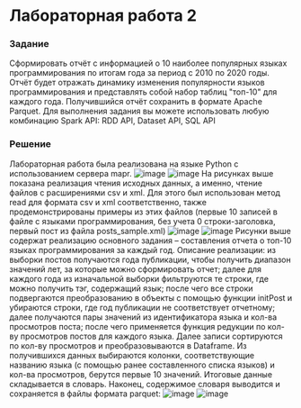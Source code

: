 # Лабораторная работа 2

### Задание
Сформировать отчёт с информацией о 10 наиболее популярных языках программирования по итогам года за период с 2010 по 2020 годы. Отчёт будет отражать динамику изменения популярности языков программирования и представлять собой набор таблиц "топ-10" для каждого года.
Получившийся отчёт сохранить в формате Apache Parquet.
Для выполнения задания вы можете использовать любую комбинацию Spark API: RDD API, Dataset API, SQL API

### Решение

Лабораторная работа была реализована на языке Python с использованием сервера mapr.
![image](https://github.com/VadimKolodin/bigData/assets/105828231/e7356fc9-4485-405e-ae44-314775fdcde6)
![image](https://github.com/VadimKolodin/bigData/assets/105828231/86ec9c27-97f6-4cfa-b4b5-9f86b592a4c4)
На рисунках выше показана реализация чтения исходных данных, а именно, чтение файлов с расширениями csv и xml. Для этого был использован метод read для формата csv и xml соответственно, также продемонстрированы примеры из этих файлов (первые 10 записей в файле с языками программирования, без учета 0 строки-заголовка, первый пост из файла posts_sample.xml)
![image](https://github.com/VadimKolodin/bigData/assets/105828231/78cb4e09-c7f5-4c0b-bf09-0100d2725bd3)
![image](https://github.com/VadimKolodin/bigData/assets/105828231/4daad4b5-30b7-48ed-835f-5ff508b1ff82)
Рисунки выше содержат реализацию основного задания – составления отчета о топ-10 языках программирования за каждый год.
Описание реализации: из выборки постов получаются года публикации, чтобы получить диапазон значений лет, за которые можно сформировать отчет; далее для каждого года из изначальной выборки фильтруются те строки, где можно получить тэг, содержащий язык; после чего все строки подвергаются преобразованию в объекты с помощью функции initPost и убираются строки, где год публикации не соответствует отчетному; далее получаются пары значений из идентификатора языка и кол-ва просмотров поста; после чего применяется функция редукции по кол-ву просмотров постов для каждого языка. Далее записи сортируются по кол-ву просмотров и преобразовываются в Dataframe. Из получившихся данных выбираются колонки, соответствующие названию языка (с помощью ранее составленного списка языков) и кол-ва просмотров, берутся первые 10 значений. Итоговые данные складывается в словарь. Наконец, содержимое словаря выводится и сохраняется в файлы формата parquet:
![image](https://github.com/VadimKolodin/bigData/assets/105828231/83fa8fe5-ffef-4ca2-8835-820cc7547719) ![image](https://github.com/VadimKolodin/bigData/assets/105828231/1530f9eb-3cac-4be6-a2ff-542c8eaf7efa)



